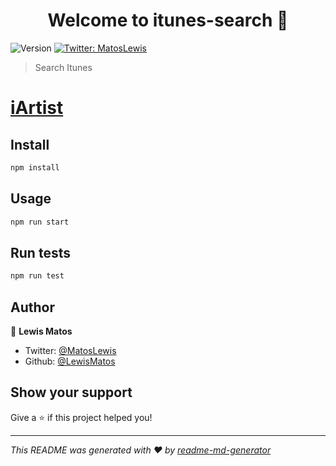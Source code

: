 <h1 align="center">Welcome to itunes-search 👋</h1>
<p>
  <img alt="Version" src="https://img.shields.io/npm/v/itunes-search.svg">
  <a href="https://twitter.com/MatosLewis">
    <img alt="Twitter: MatosLewis" src="https://img.shields.io/twitter/follow/MatosLewis.svg?style=social" target="_blank" />
  </a>
</p>

> Search Itunes

# [iArtist](http://iartist.lewismatos.com)


## Install

```sh
npm install
```

## Usage

```sh
npm run start
```

## Run tests

```sh
npm run test
```

## Author

👤 **Lewis Matos**

* Twitter: [@MatosLewis](https://twitter.com/MatosLewis)
* Github: [@LewisMatos](https://github.com/LewisMatos)

## Show your support

Give a ⭐️ if this project helped you!

***
_This README was generated with ❤️ by [readme-md-generator](https://github.com/kefranabg/readme-md-generator)_
